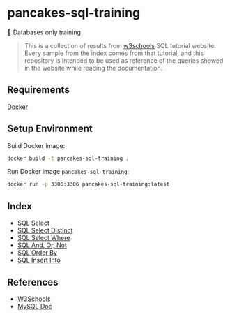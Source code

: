 # pancakes-sql-training
🥞 Databases only training

> This is a collection of results from [w3schools](https://www.w3schools.com/sql/default.asp) SQL tutorial website. Every sample from the index comes from that tutorial, and this repository is intended to be used as reference of the queries showed in the website while reading the documentation.

## Requirements
[Docker](https://www.docker.com/)

## Setup Environment
Build Docker image:

```bash
docker build -t pancakes-sql-training .
```

Run Docker image `pancakes-sql-training`:

```bash
docker run -p 3306:3306 pancakes-sql-training:latest
```

## Index
- [SQL Select](https://github.com/estebanborai/pancakes-sql-training/tree/master/sql_select)
- [SQL Select Distinct](https://github.com/estebanborai/pancakes-sql-training/tree/master/sql_select_distinct)
- [SQL Select Where](https://github.com/estebanborai/pancakes-sql-training/tree/master/sql_select_where)
- [SQL And, Or, Not](https://github.com/estebanborai/pancakes-sql-training/tree/master/sql_and_or_not)
- [SQL Order By](https://github.com/estebanborai/pancakes-sql-training/tree/master/sql_order_by)
- [SQL Insert Into](https://github.com/estebanborai/pancakes-sql-training/tree/master/sql_insert_into)

## References
- [W3Schools](https://www.w3schools.com/sql/)
- [MySQL Doc](https://dev.mysql.com/doc/)
